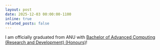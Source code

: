 ```yaml
---
layout: post
date: 2025-12-03 00:00:00-1100
inline: true
related_posts: false
---
```


I am officially graduated from ANU with [Bachelor of Advanced Computing (Research and Development) (Honours)](https://programsandcourses.anu.edu.au/program/aacrd)!
